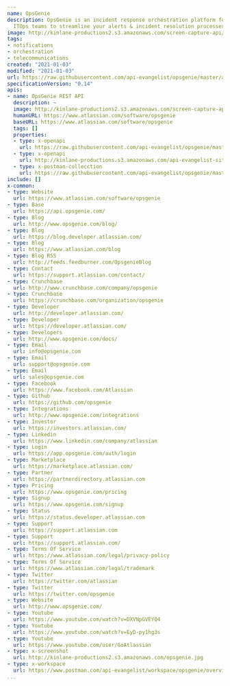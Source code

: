 ```yaml
---
name: OpsGenie
description: OpsGenie is an incident response orchestration platform for DevOps &
  ITOps teams to streamline your alerts & incident resolution processes faster & efficiently.
image: http://kinlane-productions2.s3.amazonaws.com/screen-capture-api/1821-opsgenie.jpg
tags:
- notifications
- orchestration
- telecommunications
created: "2021-01-03"
modified: "2021-01-03"
url: https://raw.githubusercontent.com/api-evangelist/opsgenie/master/apis.json
specificationVersion: "0.14"
apis:
- name: OpsGenie REST API
  description: ~
  image: http://kinlane-productions2.s3.amazonaws.com/screen-capture-api/1821-opsgenie.jpg
  humanURL: https://www.atlassian.com/software/opsgenie
  baseURL: https://www.atlassian.com/software/opsgenie
  tags: []
  properties:
  - type: x-openapi
    url: https://raw.githubusercontent.com/api-evangelist/opsgenie/master/opsgenie-rest-api-openapi.json
  - type: x-openapi
    url: http://kinlane-productions.s3.amazonaws.com/api-evangelist-site/company/openapis/opsgenie-rest-api.json
  - type: x-postman-collecction
    url: https://raw.githubusercontent.com/api-evangelist/opsgenie/master/opsgenie-rest-api-postman-collection.json
include: []
x-common:
- type: Website
  url: https://www.atlassian.com/software/opsgenie
- type: Base
  url: https://api.opsgenie.com/
- type: Blog
  url: http://www.opsgenie.com/blog/
- type: Blog
  url: https://blog.developer.atlassian.com/
- type: Blog
  url: https://www.atlassian.com/blog
- type: Blog RSS
  url: http://feeds.feedburner.com/OpsgenieBlog
- type: Contact
  url: https://support.atlassian.com/contact/
- type: Crunchbase
  url: http://www.crunchbase.com/company/opsgenie
- type: Crunchbase
  url: https://crunchbase.com/organization/opsgenie
- type: Developer
  url: http://developer.atlassian.com/
- type: Developer
  url: https://developer.atlassian.com/
- type: Developers
  url: http://www.opsgenie.com/docs/
- type: Email
  url: info@opsgenie.com
- type: Email
  url: support@opsgenie.com
- type: Email
  url: sales@opsgenie.com
- type: Facebook
  url: https://www.facebook.com/Atlassian
- type: Github
  url: https://github.com/opsgenie
- type: Integrations
  url: http://www.opsgenie.com/integrations
- type: Investor
  url: https://investors.atlassian.com/
- type: Linkedin
  url: https://www.linkedin.com/company/atlassian
- type: Login
  url: https://app.opsgenie.com/auth/login
- type: Marketplace
  url: https://marketplace.atlassian.com/
- type: Partner
  url: https://partnerdirectory.atlassian.com
- type: Pricing
  url: https://www.opsgenie.com/pricing
- type: Signup
  url: https://www.opsgenie.com/signup
- type: Status
  url: https://status.developer.atlassian.com
- type: Support
  url: https://support.atlassian.com
- type: Support
  url: https://support.atlassian.com/
- type: Terms Of Service
  url: https://www.atlassian.com/legal/privacy-policy
- type: Terms Of Service
  url: https://www.atlassian.com/legal/trademark
- type: Twitter
  url: https://twitter.com/atlassian
- type: Twitter
  url: https://twitter.com/opsgenie
- type: Website
  url: http://www.opsgenie.com/
- type: Youtube
  url: https://www.youtube.com/watch?v=DXVNpGVEYQ4
- type: Youtube
  url: https://www.youtube.com/watch?v=EyD-py1hg3s
- type: Youtube
  url: https://www.youtube.com/user/GoAtlassian
- type: x-screenshot
  url: http://kinlane-productions2.s3.amazonaws.com/opsgenie.jpg
- type: x-workspace
  url: https://www.postman.com/api-evangelist/workspace/opsgenie/overview
...
```

